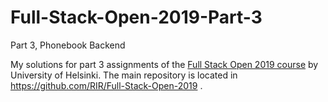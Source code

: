 # Full-Stack-Open-2019-Part-3
Part 3, Phonebook Backend

My solutions for part 3 assignments of the [Full Stack Open 2019 course](https://fullstackopen-2019.github.io/) by University of Helsinki.
The main repository is located in https://github.com/RIR/Full-Stack-Open-2019 .
